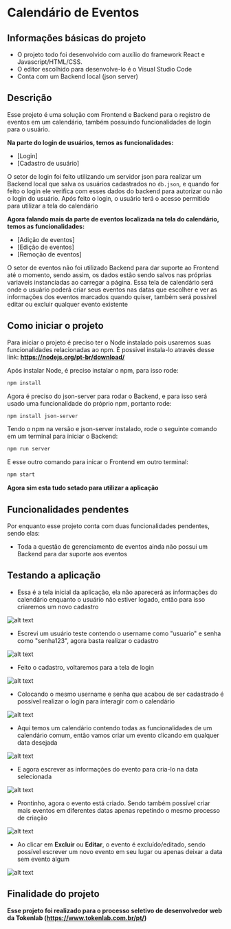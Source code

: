 # Calendário de Eventos

## Informações básicas do projeto
- O projeto todo foi desenvolvido com auxílio do framework React e Javascript/HTML/CSS.
- O editor escolhido para desenvolve-lo é o Visual Studio Code
- Conta com um Backend local (json server)

## Descrição
Esse projeto é uma solução com Frontend e Backend para o registro de eventos em um calendário, também possuindo funcionalidades de login para o usuário.

**Na parte do login de usuários, temos as funcionalidades:**
- [Login]
- [Cadastro de usuário]

O setor de login foi feito utilizando um servidor json para realizar um Backend local que salva os usuários cadastrados no ```db.json```, e quando for feito o login ele verifica com esses dados do backend para autorizar ou não o login do usuário. Após feito o login, o usuário terá o acesso permitido para utilizar a tela do calendário

**Agora falando mais da parte de eventos localizada na tela do calendário, temos as funcionalidades:**
- [Adição de eventos]
- [Edição de eventos]
- [Remoção de eventos]

O setor de eventos não foi utilizado Backend para dar suporte ao Frontend até o momento, sendo assim, os dados estão sendo salvos nas próprias variaveis instanciadas ao carregar a página. Essa tela de calendário será onde o usuário poderá criar seus eventos nas datas que escolher e ver as informações dos eventos marcados quando quiser, também será possível editar ou excluir qualquer evento existente

## Como iniciar o projeto
Para iniciar o projeto é preciso ter o Node instalado pois usaremos suas funcionalidades relacionadas ao npm. É possivel instala-lo através desse link: **https://nodejs.org/pt-br/download/**

Após instalar Node, é preciso instalar o npm, para isso rode:
```sh
npm install
```
Agora é preciso do json-server para rodar o Backend, e para isso será usado uma funcionalidade do próprio npm, portanto rode:
```sh
npm install json-server
```

Tendo o npm na versão e json-server instalado, rode o seguinte comando em um terminal para iniciar o Backend:
```sh
npm run server
```

E esse outro comando para inicar o Frontend em outro terminal:
```sh
npm start
```
**Agora sim esta tudo setado para utilizar a aplicação**

## Funcionalidades pendentes
Por enquanto esse projeto conta com duas funcionalidades pendentes, sendo elas:

- Toda a questão de gerenciamento de eventos ainda não possui um Backend para dar suporte aos eventos

## Testando a aplicação

- Essa é a tela inicial da aplicação, ela não aparecerá as informações do calendário enquanto o usuário não estiver logado, então para isso criaremos um novo cadastro

![alt text](https://i.imgur.com/GW30t7I.png)

- Escrevi um usuário teste contendo o username como "usuario" e senha como "senha123", agora basta realizar o cadastro

![alt text](https://i.imgur.com/7xdZ20l.png)

- Feito o cadastro, voltaremos para a tela de login

![alt text](https://i.imgur.com/cMNbz7Y.png)

- Colocando o mesmo username e senha que acabou de ser cadastrado é possível realizar o login para interagir com o calendário

![alt text](https://i.imgur.com/rZECCoH.png)

- Aqui temos um calendário contendo todas as funcionalidades de um calendário comum, então vamos criar um evento clicando em qualquer data desejada

![alt text](https://i.imgur.com/KXDibmB.png)

- E agora escrever as informações do evento para cria-lo na data selecionada

![alt text](https://i.imgur.com/8l2Ju2B.png)

- Prontinho, agora o evento está criado. Sendo também possível criar mais eventos em diferentes datas apenas repetindo o mesmo processo de criação

![alt text](https://i.imgur.com/lsgP1Sf.png)

- Ao clicar em **Excluir** ou **Editar**, o evento é excluído/editado, sendo possível escrever um novo evento em seu lugar ou apenas deixar a data sem evento algum

![alt text](https://i.imgur.com/v30h8BA.png)

## Finalidade do projeto
**Esse projeto foi realizado para o processo seletivo de desenvolvedor web da Tokenlab (https://www.tokenlab.com.br/pt/)**